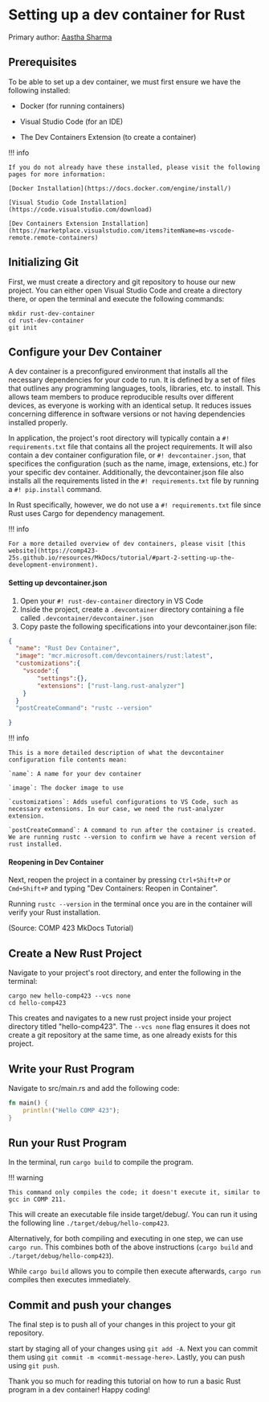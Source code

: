 # Setting up a dev container for Rust

Primary author: [Aastha Sharma](https://github.com/aasthasharm)
## Prerequisites
To be able to set up a dev container, we must first ensure we have the following installed:

* Docker (for running containers)

* Visual Studio Code (for an IDE)

* The Dev Containers Extension (to create a container)

!!! info

    If you do not already have these installed, please visit the following pages for more information:

    [Docker Installation](https://docs.docker.com/engine/install/)
    
    [Visual Studio Code Installation](https://code.visualstudio.com/download)
    
    [Dev Containers Extension Installation](https://marketplace.visualstudio.com/items?itemName=ms-vscode-remote.remote-containers)

## Initializing Git
First, we must create a directory and git repository to house our new project. You can either open Visual Studio Code and create a directory there, or open the terminal and execute the following commands:

``` batch
mkdir rust-dev-container 
cd rust-dev-container 
git init 
```

## Configure your Dev Container

A dev container is a preconfigured environment that installs all the necessary dependencies for your code to run. It is defined by a set of files that outlines any programming languages, tools, libraries, etc. to install. This allows team members to produce reproducible results over different devices, as everyone is working with an identical setup. It reduces issues concerning difference in software versions or not having dependencies installed properly. 

In application, the project's root directory will typically contain a `#! requirements.txt` file that contains all the project requirements. It will also contain a dev container configuration file, or `#! devcontainer.json`, that specifices the configuration (such as the name, image, extensions, etc.) for your specific dev container. Additionally, the devcontainer.json file also installs all the requirements listed in the `#! requirements.txt` file by running a `#! pip.install` command.

In Rust specifically, however, we do not use a  `#! requirements.txt` file since Rust uses Cargo for dependency management.


!!! info

    For a more detailed overview of dev containers, please visit [this website](https://comp423-25s.github.io/resources/MkDocs/tutorial/#part-2-setting-up-the-development-environment).

#### Setting up devcontainer.json
1. Open your `#! rust-dev-container` directory in VS Code
2. Inside the project, create a `.devcontainer` directory containing a file called `.devcontainer/devcontainer.json`
3. Copy paste the following specifications into your devcontainer.json file:

``` json
{
  "name": "Rust Dev Container",
  "image": "mcr.microsoft.com/devcontainers/rust:latest",
  "customizations":{
    "vscode":{
        "settings":{},
        "extensions": ["rust-lang.rust-analyzer"]
    }
  }
  "postCreateCommand": "rustc --version"

}

```

!!! info
    
    This is a more detailed description of what the devcontainer configuration file contents mean:

    `name`: A name for your dev container

    `image`: The docker image to use

    `customizations`: Adds useful configurations to VS Code, such as necessary extensions. In our case, we need the rust-analyzer extension.

    `postCreateCommand`: A command to run after the container is created. We are running rustc --version to confirm we have a recent version of rust installed.


#### Reopening in Dev Container

Next, reopen the project in a container by pressing `Ctrl+Shift+P` or `Cmd+Shift+P` and typing "Dev Containers: Reopen in Container".

Running `rustc --version` in the terminal once you are in the container will verify your Rust installation.

(Source: COMP 423 MkDocs Tutorial) 

## Create a New Rust Project

Navigate to your project's root directory, and enter the following in the terminal:

``` shell
cargo new hello-comp423 --vcs none 
cd hello-comp423

```

This creates and navigates to a new rust project inside your project directory titled "hello-comp423".
The `--vcs none` flag ensures it does not create a git repository at the same time, as one already exists for this project.

## Write your Rust Program

Navigate to src/main.rs and add the following code:

``` rust
fn main() {
    println!("Hello COMP 423");
}
```

## Run your Rust Program

In the terminal, run `cargo build` to compile the program.

!!! warning
    
    This command only compiles the code; it doesn't execute it, similar to gcc in COMP 211.

This will create an executable file inside target/debug/. You can run it using the following line `./target/debug/hello-comp423`.

Alternatively, for both compiling and executing in one step, we can use `cargo run`. This combines both of the above instructions (`cargo build` and `./target/debug/hello-comp423`).

While `cargo build` allows you to compile then execute afterwards, `cargo run` compiles then executes immediately. 

## Commit and push your changes

The final step is to push all of your changes in this project to your git repository.

start by staging all of your changes using `git add -A`. Next you can commit them using `git commit -m <commit-message-here>`. Lastly, you can push using `git push`.





Thank you so much for reading this tutorial on how to run a basic Rust program in a dev container! Happy coding!